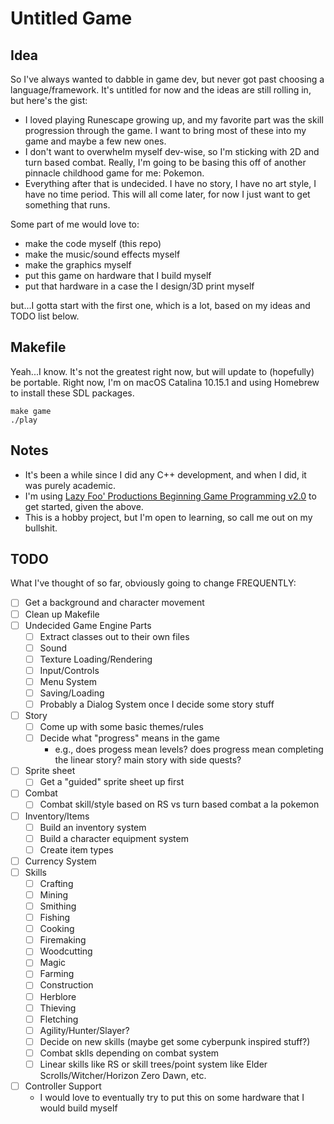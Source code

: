 # Untitled Game

## Idea
So I've always wanted to dabble in game dev, but never got past choosing a language/framework. It's untitled for now and the ideas are still rolling in, but here's the gist:

* I loved playing Runescape growing up, and my favorite part was the skill progression through the game. I want to bring most of these into my game and maybe a few new ones.
* I don't want to overwhelm myself dev-wise, so I'm sticking with 2D and turn based combat. Really, I'm going to be basing this off of another pinnacle childhood game for me: Pokemon.
* Everything after that is undecided. I have no story, I have no art style, I have no time period. This will all come later, for now I just want to get something that runs.

Some part of me would love to:
* make the code myself (this repo)
* make the music/sound effects myself
* make the graphics myself
* put this game on hardware that I build myself
* put that hardware in a case the I design/3D print myself

but...I gotta start with the first one, which is a lot, based on my ideas and TODO list below.

## Makefile
Yeah...I know. It's not the greatest right now, but will update to (hopefully) be portable. Right now, I'm on macOS Catalina 10.15.1 and using Homebrew to install these SDL packages.

`make game`  
`./play`

## Notes
* It's been a while since I did any C++ development, and when I did, it was purely academic.
* I'm using [Lazy Foo' Productions Beginning Game Programming v2.0](https://lazyfoo.net/tutorials/SDL/index.php) to get started, given the above.
* This is a hobby project, but I'm open to learning, so call me out on my bullshit.

## TODO
What I've thought of so far, obviously going to change FREQUENTLY:

- [ ] Get a background and character movement
- [ ] Clean up Makefile
- [ ] Undecided Game Engine Parts
  - [ ] Extract classes out to their own files
  - [ ] Sound
  - [ ] Texture Loading/Rendering
  - [ ] Input/Controls
  - [ ] Menu System
  - [ ] Saving/Loading
  - [ ] Probably a Dialog System once I decide some story stuff
- [ ] Story
  - [ ] Come up with some basic themes/rules
  - [ ] Decide what "progress" means in the game
    - e.g., does progess mean levels? does progress mean completing the linear story? main story with side quests?
- [ ] Sprite sheet
  - [ ] Get a "guided" sprite sheet up first
- [ ] Combat
  - [ ] Combat skill/style based on RS vs turn based combat a la pokemon
- [ ] Inventory/Items
  - [ ] Build an inventory system
  - [ ] Build a character equipment system
  - [ ] Create item types
- [ ] Currency System
- [ ] Skills
  - [ ] Crafting
  - [ ] Mining
  - [ ] Smithing
  - [ ] Fishing
  - [ ] Cooking
  - [ ] Firemaking
  - [ ] Woodcutting
  - [ ] Magic
  - [ ] Farming
  - [ ] Construction
  - [ ] Herblore
  - [ ] Thieving
  - [ ] Fletching
  - [ ] Agility/Hunter/Slayer?
  - [ ] Decide on new skills (maybe get some cyberpunk inspired stuff?)
  - [ ] Combat sklls depending on combat system
  - [ ] Linear skills like RS or skill trees/point system like Elder Scrolls/Witcher/Horizon Zero Dawn, etc.
- [ ] Controller Support
  - I would love to eventually try to put this on some hardware that I would build myself
